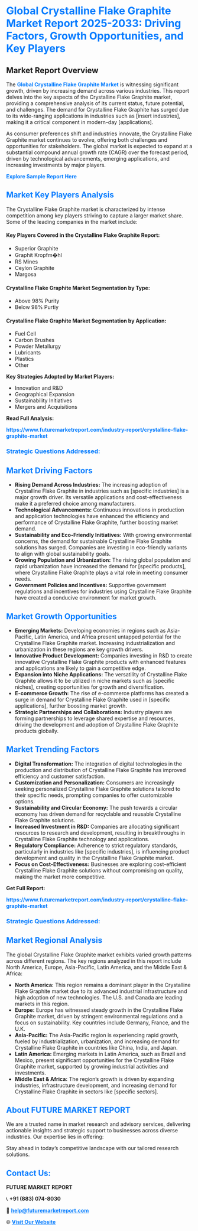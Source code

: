 <h1 style="color: #007BFF;">Global Crystalline Flake Graphite Market Report 2025-2033: Driving Factors, Growth Opportunities, and Key Players</h1>

<section id="overview">
<h2>Market Report Overview</h2>
<p>The <a href="https://www.futuremarketreport.com/industry-report/crystalline-flake-graphite-market" style="color: #007BFF; text-decoration: none;"><strong>Global Crystalline Flake Graphite Market</strong></a> is witnessing significant growth, driven by increasing demand across various industries. This report delves into the key aspects of the Crystalline Flake Graphite market, providing a comprehensive analysis of its current status, future potential, and challenges. The demand for Crystalline Flake Graphite has surged due to its wide-ranging applications in industries such as [insert industries], making it a critical component in modern-day [applications].</p>
<p>As consumer preferences shift and industries innovate, the Crystalline Flake Graphite market continues to evolve, offering both challenges and opportunities for stakeholders. The global market is expected to expand at a substantial compound annual growth rate (CAGR) over the forecast period, driven by technological advancements, emerging applications, and increasing investments by major players.</p>
</section>

<section id="overview">
<p><a href="https://www.futuremarketreport.com/request-sample/reportId=34956" style="color: #007BFF; text-decoration: none;"><strong>Explore Sample Report Here</strong></a></p>
</section>

<section id="key-players">
<h2 style="color: #007BFF;">Market Key Players Analysis</h2>
<p>The Crystalline Flake Graphite market is characterized by intense competition among key players striving to capture a larger market share. Some of the leading companies in the market include:</p>
<h4>Key Players Covered in the Crystalline Flake Graphite Report:</h4>
<ul><li>Superior Graphite</li><li>Graphit Kropfm�hl</li><li>RS Mines</li><li>Ceylon Graphite</li><li>Margosa</li></ul>
<h4>Crystalline Flake Graphite Market Segmentation by Type:</h4>
<ul><li>Above 98% Purity</li><li>Below 98% Purtiy</li></ul>

<h4>Crystalline Flake Graphite Market Segmentation by Application:</h4>
<ul><li>Fuel Cell</li><li>Carbon Brushes</li><li>Powder Metallurgy</li><li>Lubricants</li><li>Plastics</li><li>Other</li></ul>
<p><strong>Key Strategies Adopted by Market Players:</strong></p>
<ul>
<li>Innovation and R&D</li>
<li>Geographical Expansion</li>
<li>Sustainability Initiatives</li>
<li>Mergers and Acquisitions</li>
</ul>
</section>

<section>
<p><strong>Read Full Analysis: </strong></p><a href="https://www.futuremarketreport.com/industry-report/crystalline-flake-graphite-market" style="color: #007BFF; text-decoration: none;"><strong>https://www.futuremarketreport.com/industry-report/crystalline-flake-graphite-market</strong></a>
<h3 style="color: #007BFF;">Strategic Questions Addressed:</h3>
</section>

<section id="driving-factors">
<h2 style="color: #007BFF;">Market Driving Factors</h2>
<ul>
<li><strong>Rising Demand Across Industries:</strong> The increasing adoption of Crystalline Flake Graphite in industries such as [specific industries] is a major growth driver. Its versatile applications and cost-effectiveness make it a preferred choice among manufacturers.</li>
<li><strong>Technological Advancements:</strong> Continuous innovations in production and application technologies have enhanced the efficiency and performance of Crystalline Flake Graphite, further boosting market demand.</li>
<li><strong>Sustainability and Eco-Friendly Initiatives:</strong> With growing environmental concerns, the demand for sustainable Crystalline Flake Graphite solutions has surged. Companies are investing in eco-friendly variants to align with global sustainability goals.</li>
<li><strong>Growing Population and Urbanization:</strong> The rising global population and rapid urbanization have increased the demand for [specific products], where Crystalline Flake Graphite plays a vital role in meeting consumer needs.</li>
<li><strong>Government Policies and Incentives:</strong> Supportive government regulations and incentives for industries using Crystalline Flake Graphite have created a conducive environment for market growth.</li>
</ul>
</section>

<section id="growth-opportunities">
<h2 style="color: #007BFF;">Market Growth Opportunities</h2>
<ul>
<li><strong>Emerging Markets:</strong> Developing economies in regions such as Asia-Pacific, Latin America, and Africa present untapped potential for the Crystalline Flake Graphite market. Increasing industrialization and urbanization in these regions are key growth drivers.</li>
<li><strong>Innovative Product Development:</strong> Companies investing in R&D to create innovative Crystalline Flake Graphite products with enhanced features and applications are likely to gain a competitive edge.</li>
<li><strong>Expansion into Niche Applications:</strong> The versatility of Crystalline Flake Graphite allows it to be utilized in niche markets such as [specific niches], creating opportunities for growth and diversification.</li>
<li><strong>E-commerce Growth:</strong> The rise of e-commerce platforms has created a surge in demand for Crystalline Flake Graphite used in [specific applications], further boosting market growth.</li>
<li><strong>Strategic Partnerships and Collaborations:</strong> Industry players are forming partnerships to leverage shared expertise and resources, driving the development and adoption of Crystalline Flake Graphite products globally.</li>
</ul>
</section>

<section id="trending-factors">
<h2 style="color: #007BFF;">Market Trending Factors</h2>
<ul>
<li><strong>Digital Transformation:</strong> The integration of digital technologies in the production and distribution of Crystalline Flake Graphite has improved efficiency and customer satisfaction.</li>
<li><strong>Customization and Personalization:</strong> Consumers are increasingly seeking personalized Crystalline Flake Graphite solutions tailored to their specific needs, prompting companies to offer customizable options.</li>
<li><strong>Sustainability and Circular Economy:</strong> The push towards a circular economy has driven demand for recyclable and reusable Crystalline Flake Graphite solutions.</li>
<li><strong>Increased Investment in R&D:</strong> Companies are allocating significant resources to research and development, resulting in breakthroughs in Crystalline Flake Graphite technology and applications.</li>
<li><strong>Regulatory Compliance:</strong> Adherence to strict regulatory standards, particularly in industries like [specific industries], is influencing product development and quality in the Crystalline Flake Graphite market.</li>
<li><strong>Focus on Cost-Effectiveness:</strong> Businesses are exploring cost-efficient Crystalline Flake Graphite solutions without compromising on quality, making the market more competitive.</li>
</ul>
</section>

<section>
<p><strong>Get Full Report: </strong></p><a href="https://www.futuremarketreport.com/industry-report/crystalline-flake-graphite-market" style="color: #007BFF; text-decoration: none;"><strong>https://www.futuremarketreport.com/industry-report/crystalline-flake-graphite-market</strong></a>
<h3 style="color: #007BFF;">Strategic Questions Addressed:</h3>
</section>


<section id="regional-analysis">
<h2 style="color: #007BFF;">Market Regional Analysis</h2>
<p>The global Crystalline Flake Graphite market exhibits varied growth patterns across different regions. The key regions analyzed in this report include North America, Europe, Asia-Pacific, Latin America, and the Middle East & Africa:</p>
<ul>
<li><strong>North America:</strong> This region remains a dominant player in the Crystalline Flake Graphite market due to its advanced industrial infrastructure and high adoption of new technologies. The U.S. and Canada are leading markets in this region.</li>
<li><strong>Europe:</strong> Europe has witnessed steady growth in the Crystalline Flake Graphite market, driven by stringent environmental regulations and a focus on sustainability. Key countries include Germany, France, and the U.K.</li>
<li><strong>Asia-Pacific:</strong> The Asia-Pacific region is experiencing rapid growth, fueled by industrialization, urbanization, and increasing demand for Crystalline Flake Graphite in countries like China, India, and Japan.</li>
<li><strong>Latin America:</strong> Emerging markets in Latin America, such as Brazil and Mexico, present significant opportunities for the Crystalline Flake Graphite market, supported by growing industrial activities and investments.</li>
<li><strong>Middle East & Africa:</strong> The region’s growth is driven by expanding industries, infrastructure development, and increasing demand for Crystalline Flake Graphite in sectors like [specific sectors].</li>
</ul>
</section>

<footer>
<h2 style="color: #007BFF;">About FUTURE MARKET REPORT</h2>
<p>We are a trusted name in market research and advisory services, delivering actionable insights and strategic support to businesses across diverse industries. Our expertise lies in offering:</p>

<p>Stay ahead in today’s competitive landscape with our tailored research solutions.</p>

<h2 style="color: #007BFF;">Contact Us:</h2>
<p><strong>FUTURE MARKET REPORT</strong></p>
<p>📞 <strong>+91 (883) 074-8030</strong></p>
<p>📧 <strong><a href="mailto:help@futuremarketreport.com" style="color: #007BFF;">help@futuremarketreport.com</a></strong></p>
<p>🌐 <strong><a href="https://www.futuremarketreport.com/" style="color: #007BFF;">Visit Our Website</a></strong></p>
</footer>